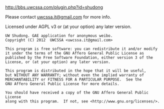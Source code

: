 http://bbs.uwcssa.com/plugin.php?id=shudong

Please contact uwcssa.it@gmail.com for more info.

Licensed under AGPL v3 or (at your option) any later version.

    UW Shudong. GAE application for anonymous weibo.
    Copyright (C) 2012  UWCSSA <uwcssa.it@gmail.com>

    This program is free software: you can redistribute it and/or modify
    it under the terms of the GNU Affero General Public License as
    published by the Free Software Foundation, either version 3 of the
    License, or (at your option) any later version.

    This program is distributed in the hope that it will be useful,
    but WITHOUT ANY WARRANTY; without even the implied warranty of
    MERCHANTABILITY or FITNESS FOR A PARTICULAR PURPOSE.  See the
    GNU Affero General Public License for more details.

    You should have received a copy of the GNU Affero General Public License
    along with this program.  If not, see <http://www.gnu.org/licenses/>.